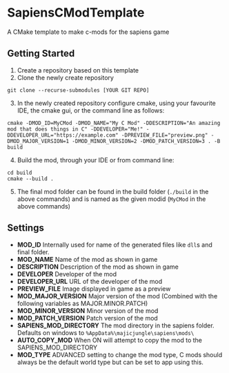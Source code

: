 # SapiensCModTemplate
A CMake template to make c-mods for the sapiens game 

## Getting Started

1. Create a repository based on this template
2. Clone the newly create repository 
```
git clone --recurse-submodules [YOUR GIT REPO]
```
3. In the newly created repository configure cmake, using your favourite IDE, the cmake gui, or the command line as follows:
```
cmake -DMOD_ID=MyCMod -DMOD_NAME="My C Mod" -DDESCRIPTION="An amazing mod that does things in C" -DDEVELOPER="Me!" -DDEVELOPER_URL="https://example.com" -DPREVIEW_FILE="preview.png" -DMOD_MAJOR_VERSION=1 -DMOD_MINOR_VERSION=2 -DMOD_PATCH_VERSION=3 . -B build
```
4. Build the mod, through your IDE or from command line:
```
cd build
cmake --build .
```
5. The final mod folder can be found in the build folder (`./build` in the above commands) and is named as the given modid (`MyCMod` in the above commands)

## Settings

- **MOD_ID** Internally used for name of the generated files like `dll`s and final folder.
- **MOD_NAME** Name of the mod as shown in game
- **DESCRIPTION** Description of the mod as shown in game
- **DEVELOPER** Developer of the mod
- **DEVELOPER_URL** URL of the developer of the mod
- **PREVIEW_FILE** Image displayed in game as a preview
- **MOD_MAJOR_VERSION** Major version of the mod (Combined with the following variables as MAJOR.MINOR.PATCH)
- **MOD_MINOR_VERSION** Minor version of the mod
- **MOD_PATCH_VERSION** Patch version of the mod
- **SAPIENS_MOD_DIRECTORY** The mod directory in the sapiens folder. Defaults on windows to `%AppData%\majicjungle\sapiens\mods\`
- **AUTO_COPY_MOD** When ON will attempt to copy the mod to the SAPIENS_MOD_DIRECTORY
- **MOD_TYPE** ADVANCED setting to change the mod type, C mods should always be the default world type but can be set to app using this.
